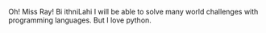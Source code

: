 Oh! Miss Ray! Bi ithniLahi I will be able to solve many world challenges with programming languages. But I love python.
